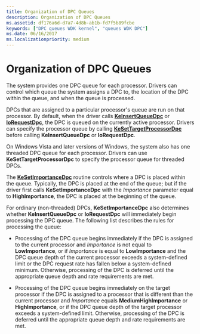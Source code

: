 ```yaml
---
title: Organization of DPC Queues
description: Organization of DPC Queues
ms.assetid: df176a6d-d7a7-4d8b-ab1b-fd7f5b89fcbe
keywords: ["DPC queues WDK kernel", "queues WDK DPC"]
ms.date: 06/16/2017
ms.localizationpriority: medium
---
```


# Organization of DPC Queues


The system provides one DPC queue for each processor. Drivers can control which queue the system assigns a DPC to, the location of the DPC within the queue, and when the queue is processed.

DPCs that are assigned to a particular processor's queue are run on that processor. By default, when the driver calls [**KeInsertQueueDpc**](https://docs.microsoft.com/windows-hardware/drivers/ddi/wdm/nf-wdm-keinsertqueuedpc) or [**IoRequestDpc**](https://docs.microsoft.com/windows-hardware/drivers/ddi/wdm/nf-wdm-iorequestdpc), the DPC is queued on the currently active processor. Drivers can specify the processor queue by calling [**KeSetTargetProcessorDpc**](https://docs.microsoft.com/windows-hardware/drivers/ddi/ntddk/nf-ntddk-kesettargetprocessordpc) before calling **KeInsertQueueDpc** or **IoRequestDpc**.

On Windows Vista and later versions of Windows, the system also has one threaded DPC queue for each processor. Drivers can use **KeSetTargetProcessorDpc** to specify the processor queue for threaded DPCs.

The [**KeSetImportanceDpc**](https://docs.microsoft.com/windows-hardware/drivers/ddi/ntddk/nf-ntddk-kesetimportancedpc) routine controls where a DPC is placed within the queue. Typically, the DPC is placed at the end of the queue; but if the driver first calls **KeSetImportanceDpc** with the *Importance* parameter equal to **HighImportance**, the DPC is placed at the beginning of the queue.

For ordinary (non-threaded) DPCs, **KeSetImportanceDpc** also determines whether **KeInsertQueueDpc** or **IoRequestDpc** will immediately begin processing the DPC queue. The following list describes the rules for processing the queue:

-   Processing of the DPC queue begins immediately if the DPC is assigned to the current processor and *Importance* is not equal to **LowImportance**, or if *Importance* is equal to **LowImportance** and the DPC queue depth of the current processor exceeds a system-defined limit or the DPC request rate has fallen below a system-defined minimum. Otherwise, processing of the DPC is deferred until the appropriate queue depth and rate requirements are met.

-   Processing of the DPC queue begins immediately on the target processor if the DPC is assigned to a processor that is different than the current processor and *Importance* equals **MediumHighImportance** or **HighImportance**, or if the DPC queue depth of the target processor exceeds a system-defined limit. Otherwise, processing of the DPC is deferred until the appropriate queue depth and rate requirements are met.

 

 




